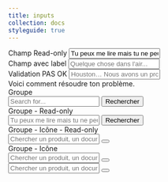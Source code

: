 ```yaml
---
title: inputs
collection: docs
styleguide: true
---
```


<div class="form-group readonly">
  <label>Champ Read-only</label>
  <input type="text" class="form-control" value="Tu peux me lire mais tu ne peux pas m'éditer !" readonly></input>
</div>

<div class="form-group">
  <label>Champ avec label</label>
  <input type="text" class="form-control" placeholder="Quelque chose dans l'air..."></input>
</div>

<div class="form-group error">
  <label>Validation PAS OK</label>
  <input type="text" class="form-control" placeholder="Houston… Nous avons un problème! Houston?"></input>
  <div class="input-error-desc">Voici comment résoudre ton problème.</div>
</div>

<div class="form-group">
  <label>Groupe</label>
  <div class="input-group">
    <input type="text" class="form-control" placeholder="Search for...">
    <span class="input-group-btn">
      <button class="btn btn-default" type="button">Rechercher</button>
    </span>
  </div>
</div>

<div class="form-group readonly">
  <label>Groupe - Read-only</label>
  <div class="input-group">
    <input type="text" class="form-control" placeholder="Tu peux me lire mais tu ne peux pas m'éditer !" readonly>
    <span class="input-group-btn">
      <button class="btn btn-default" type="button">Rechercher</button>
    </span>
  </div>
</div>

<div class="form-group readonly">
  <label>Groupe - Icône - Read-only</label>
  <div class="input-group">
    <input type="text" class="form-control" placeholder="Chercher un produit, un document, un contact, ..." readonly>
    <span class="input-group-btn">
      <button class="btn btn-default btn-icon" type="button"><i class="retraitespopulaires-icon retraitespopulaires-icon-search"></i></button>
    </span>
  </div>
</div>

<div class="form-group">
  <label>Groupe - Icône</label>
  <div class="input-group">
    <input type="text" class="form-control" placeholder="Chercher un produit, un document, un contact, ...">
    <span class="input-group-btn">
      <button class="btn btn-default btn-icon" type="button"><i class="retraitespopulaires-icon retraitespopulaires-icon-search"></i></button>
    </span>
  </div>
</div>

<div class="form-group">
  <label class="label-hidden"></label>
  <div class="input-group">
    <input type="text" class="form-control" placeholder="Chercher un produit, un document, un contact, ..." data-title="Champ avec Label dynamique">
    <span class="input-group-btn">
      <button class="btn btn-default btn-icon" type="button"><i class="retraitespopulaires-icon retraitespopulaires-icon-search"></i></button>
    </span>
  </div>
</div>
